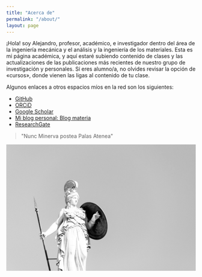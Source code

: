 ```yaml
---
title: "Acerca de"
permalink: "/about/"
layout: page
---
```


¡Hola! soy Alejandro, profesor, académico, e investigador dentro del área de la ingeniería mecánica y el análisis y la ingeniería de los materiales. Esta es mi página académica, y aquí estaré subiendo contenido de clases y las actualizaciones de las publicaciones más recientes de nuestro grupo de investigación y personales. Sí eres alumno/a, no olvides revisar la opción de «cursos», donde vienen las ligas al contenido de tu clase. 

Algunos enlaces a otros espacios míos en la red son los siguientes:

- [GitHub](https://github.com/aerodriguezsanchez)
- [ORCiD](https://orcid.org/0000-0003-3397-5261)
- [Google Scholar](https://scholar.google.com.mx/citations?user=eo-JXcoAAAAJ&hl=es)
- [Mi blog personal: Blog materia](https://blogmateria.com)
- [ResearchGate](https://www.researchgate.net/profile/Alejandro-Rodriguez-Sanchez-4)

> "Nunc Minerva postea Palas Atenea"

![athena](assets/atena.jpg)



